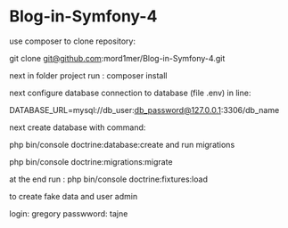 # Blog-in-Symfony-4

use composer to clone repository:

git clone git@github.com:mord1mer/Blog-in-Symfony-4.git

next in folder project run : composer install

next configure database connection to database (file .env) in line:

DATABASE_URL=mysql://db_user:db_password@127.0.0.1:3306/db_name

next create database with command:

php bin/console doctrine:database:create and run migrations 

php bin/console doctrine:migrations:migrate

at the end run : php bin/console doctrine:fixtures:load

to create fake data and user admin

login: gregory
passwword: tajne

